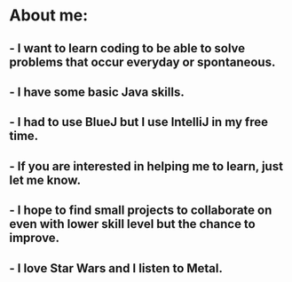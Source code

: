 # About me:
## - I want to learn coding to be able to solve problems that occur everyday or spontaneous.
## - I have some basic Java skills.
## - I had to use BlueJ but I use IntelliJ in my free time.
## - If you are interested in helping me to learn, just let me know.
## - I hope to find small projects to collaborate on even with lower skill level but the chance to improve.
## - I love Star Wars and I listen to Metal.

<!--
**Anni-Hilator/Anni-Hilator** is a ✨ _special_ ✨ repository because its `README.md` (this file) appears on your GitHub profile.

Here are some ideas to get you started:

- 🔭 I’m currently working on ...
- 🌱 I’m currently learning ...
- 👯 I’m looking to collaborate on ...
- 🤔 I’m looking for help with ...
- 💬 Ask me about ...
- 📫 How to reach me: ...
- 😄 Pronouns: ...
- ⚡ Fun fact: ...
-->
